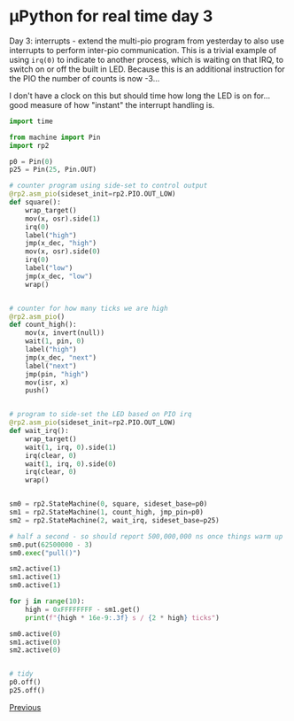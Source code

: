 # µPython for real time day 3

Day 3: interrupts - extend the multi-pio program from yesterday to also use interrupts to perform inter-pio communication. This is a trivial example of using `irq(0)` to indicate to another process, which is waiting on that IRQ, to switch on or off the built in LED. Because this is an additional instruction for the PIO the number of counts is now -3...

I don't have a clock on this but should time how long the LED is on for... good measure of how "instant" the interrupt handling is.

```python
import time

from machine import Pin
import rp2

p0 = Pin(0)
p25 = Pin(25, Pin.OUT)

# counter program using side-set to control output
@rp2.asm_pio(sideset_init=rp2.PIO.OUT_LOW)
def square():
    wrap_target()
    mov(x, osr).side(1)
    irq(0)
    label("high")
    jmp(x_dec, "high")
    mov(x, osr).side(0)
    irq(0)
    label("low")
    jmp(x_dec, "low")
    wrap()


# counter for how many ticks we are high
@rp2.asm_pio()
def count_high():
    mov(x, invert(null))
    wait(1, pin, 0)
    label("high")
    jmp(x_dec, "next")
    label("next")
    jmp(pin, "high")
    mov(isr, x)
    push()


# program to side-set the LED based on PIO irq
@rp2.asm_pio(sideset_init=rp2.PIO.OUT_LOW)
def wait_irq():
    wrap_target()
    wait(1, irq, 0).side(1)
    irq(clear, 0)
    wait(1, irq, 0).side(0)
    irq(clear, 0)
    wrap()


sm0 = rp2.StateMachine(0, square, sideset_base=p0)
sm1 = rp2.StateMachine(1, count_high, jmp_pin=p0)
sm2 = rp2.StateMachine(2, wait_irq, sideset_base=p25)

# half a second - so should report 500,000,000 ns once things warm up
sm0.put(62500000 - 3)
sm0.exec("pull()")

sm2.active(1)
sm1.active(1)
sm0.active(1)

for j in range(10):
    high = 0xFFFFFFFF - sm1.get()
    print(f"{high * 16e-9:.3f} s / {2 * high} ticks")

sm0.active(0)
sm1.active(0)
sm2.active(0)


# tidy
p0.off()
p25.off()
```

[Previous](./2023-01-04.md)
